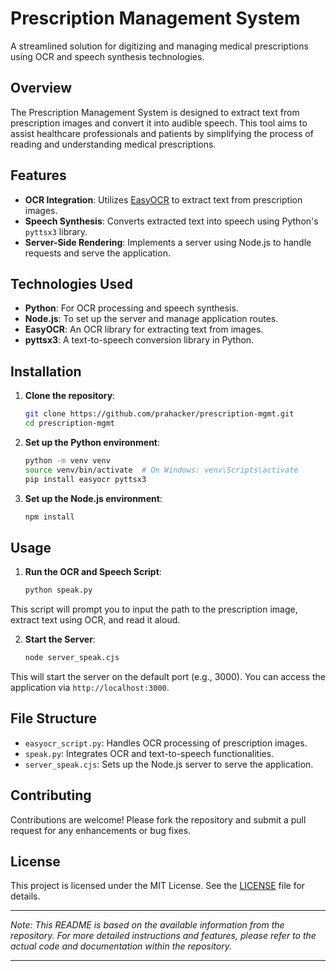 # Prescription Management System

A streamlined solution for digitizing and managing medical prescriptions using OCR and speech synthesis technologies.

## Overview

The Prescription Management System is designed to extract text from prescription images and convert it into audible speech. This tool aims to assist healthcare professionals and patients by simplifying the process of reading and understanding medical prescriptions.

## Features

* **OCR Integration**: Utilizes [EasyOCR](https://github.com/JaidedAI/EasyOCR) to extract text from prescription images.
* **Speech Synthesis**: Converts extracted text into speech using Python's `pyttsx3` library.
* **Server-Side Rendering**: Implements a server using Node.js to handle requests and serve the application.

## Technologies Used

* **Python**: For OCR processing and speech synthesis.
* **Node.js**: To set up the server and manage application routes.
* **EasyOCR**: An OCR library for extracting text from images.
* **pyttsx3**: A text-to-speech conversion library in Python.

## Installation

1. **Clone the repository**:

   ```bash
   git clone https://github.com/prahacker/prescription-mgmt.git
   cd prescription-mgmt
   ```



2. **Set up the Python environment**:

   ```bash
   python -m venv venv
   source venv/bin/activate  # On Windows: venv\Scripts\activate
   pip install easyocr pyttsx3
   ```



3. **Set up the Node.js environment**:

   ```bash
   npm install
   ```



## Usage

1. **Run the OCR and Speech Script**:

   ```bash
   python speak.py
   ```



This script will prompt you to input the path to the prescription image, extract text using OCR, and read it aloud.

2. **Start the Server**:

   ```bash
   node server_speak.cjs
   ```



This will start the server on the default port (e.g., 3000). You can access the application via `http://localhost:3000`.

## File Structure

* `easyocr_script.py`: Handles OCR processing of prescription images.
* `speak.py`: Integrates OCR and text-to-speech functionalities.
* `server_speak.cjs`: Sets up the Node.js server to serve the application.

## Contributing

Contributions are welcome! Please fork the repository and submit a pull request for any enhancements or bug fixes.

## License

This project is licensed under the MIT License. See the [LICENSE](LICENSE) file for details.

-------

*Note: This README is based on the available information from the repository. For more detailed instructions and features, please refer to the actual code and documentation within the repository.*

--------
